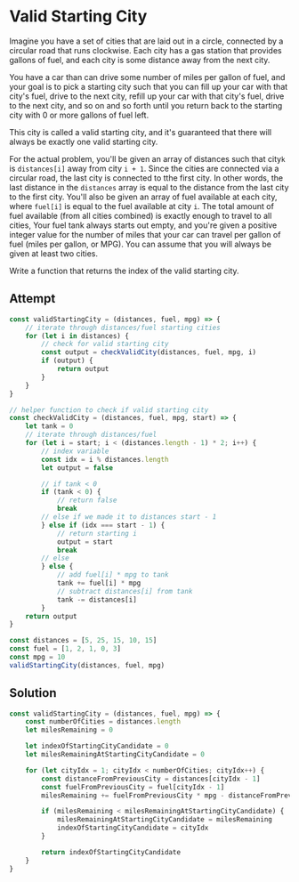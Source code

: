 # Valid Starting City
Imagine you have a set of cities that are laid out in a circle, connected by a circular road that runs clockwise. Each city has a gas station that provides gallons of fuel, and each city is some distance away from the next city.

You have a car than can drive some number of miles per gallon of fuel, and your goal is to pick a starting city such that you can fill up your car with that city's fuel, drive to the next city, refill up your car with that city's fuel, drive to the next city, and so on and so forth until you return back to the starting city with 0 or more gallons of fuel left.

This city is called a valid starting city, and it's guaranteed that there will always be exactly one valid starting city.

For the actual problem, you'll be given an array of distances such that city`k` is `distances[i]` away from city `i + 1`. Since the cities are connected via a circular road, the last city is connected to tthe first city. In other words, the last distance in the `distances` array is equal to the distance from the last city to the first city. You'll also be given an array of fuel available at each city, where `fuel[i]` is equal to the fuel available at city `i`. The total amount of fuel available (from all cities combined) is exactly enough to travel to all cities, Your fuel tank always starts out empty, and you're given a positive integer value for the number of miles that your car can travel per gallon of fuel (miles per gallon, or MPG). You can assume that you will always be given at least two cities.

Write a function that returns the index of the valid starting city.

## Attempt
```js
const validStartingCity = (distances, fuel, mpg) => {
    // iterate through distances/fuel starting cities
    for (let i in distances) {
        // check for valid starting city
        const output = checkValidCity(distances, fuel, mpg, i)
        if (output) {
            return output
        }
    }
}

// helper function to check if valid starting city
const checkValidCity = (distances, fuel, mpg, start) => {
    let tank = 0
    // iterate through distances/fuel
    for (let i = start; i < (distances.length - 1) * 2; i++) {
        // index variable
        const idx = i % distances.length
        let output = false

        // if tank < 0
        if (tank < 0) {
            // return false
            break
        // else if we made it to distances start - 1
        } else if (idx === start - 1) {
            // return starting i
            output = start
            break
        // else
        } else {
            // add fuel[i] * mpg to tank
            tank += fuel[i] * mpg
            // subtract distances[i] from tank
            tank -= distances[i]
        }
    return output
}

const distances = [5, 25, 15, 10, 15]
const fuel = [1, 2, 1, 0, 3]
const mpg = 10
validStartingCity(distances, fuel, mpg)
```

## Solution
```js
const validStartingCity = (distances, fuel, mpg) => {
    const numberOfCities = distances.length
    let milesRemaining = 0

    let indexOfStartingCityCandidate = 0
    let milesRemainingAtStartingCityCandidate = 0

    for (let cityIdx = 1; cityIdx < numberOfCities; cityIdx++) {
        const distanceFromPreviousCity = distances[cityIdx - 1]
        const fuelFromPreviousCity = fuel[cityIdx - 1]
        milesRemaining += fuelFromPreviousCity * mpg - distanceFromPreviousCity

        if (milesRemaining < milesRemainingAtStartingCityCandidate) {
            milesRemainingAtStartingCityCandidate = milesRemaining
            indexOfStartingCityCandidate = cityIdx
        }

        return indexOfStartingCityCandidate
    }
}
```